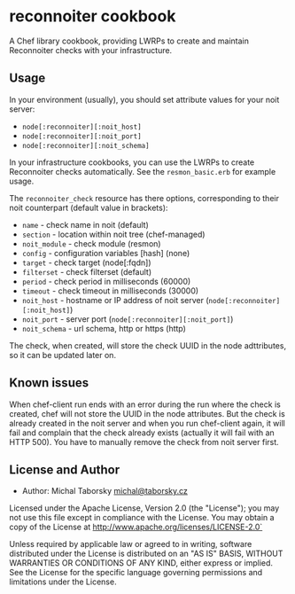 # reconnoiter cookbook

A Chef library cookbook, providing LWRPs to create and maintain
Reconnoiter checks with your infrastructure.


## Usage

In your environment (usually), you should set attribute values
for your noit server:

  * `node[:reconnoiter][:noit_host]`
  * `node[:reconnoiter][:noit_port]`
  * `node[:reconnoiter][:noit_schema]`
  
In your infrastructure cookbooks, you can use the LWRPs to create
Reconnoiter checks automatically. See the `resmon_basic.erb` for
example usage.

The `reconnoiter_check` resource has there options, corresponding
to their noit counterpart (default value in brackets):

  * `name` - check name in noit (default)
  * `section` - location within noit tree (chef-managed)
  * `noit_module` - check module (resmon)
  * `config` - configuration variables [hash] (none)
  * `target` - check target (node[:fqdn])
  * `filterset` - check filterset (default)
  * `period` - check period in milliseconds (60000)
  * `timeout` - check timeout in milliseconds (30000)
  * `noit_host` - hostname or IP address of noit server (`node[:reconnoiter][:noit_host]`)
  * `noit_port` - server port (`node[:reconnoiter][:noit_port]`)
  * `noit_schema` - url schema, http or https (http)
 
 The check, when created, will store the check UUID in the node 
 adttributes, so it can be updated later on.
 
 
 ## Known issues
 
 When chef-client run ends with an error during the run where the
 check is created, chef will not store the UUID in the node attributes.
 But the check is already created in the noit server and when you run
 chef-client again, it will fail and complain that the check already
 exists (actually it will fail with an HTTP 500). You have to manually
 remove the check from noit server first.
 
 
 ## License and Author

  * Author: Michal Taborsky <michal@taborsky.cz>

Licensed under the Apache License, Version 2.0 (the "License"); you may not use this file except in compliance with the License. You may obtain a copy of the License at http://www.apache.org/licenses/LICENSE-2.0`

Unless required by applicable law or agreed to in writing, software distributed under the License is distributed on an "AS IS" BASIS, WITHOUT WARRANTIES OR CONDITIONS OF ANY KIND, either express or implied. See the License for the specific language governing permissions and limitations under the License.
 